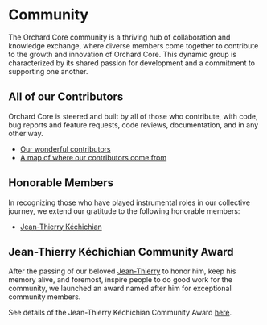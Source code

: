# Community

The Orchard Core community is a thriving hub of collaboration and knowledge exchange, where diverse members come together to contribute to the growth and innovation of Orchard Core. This dynamic group is characterized by its shared passion for development and a commitment to supporting one another.

## All of our Contributors

Orchard Core is steered and built by all of those who contribute, with code, bug reports and feature requests, code reviews, documentation, and in any other way.

- [Our wonderful contributors](contributors/README.md)
- [A map of where our contributors come from](contributors/Map.md)

## Honorable Members

In recognizing those who have played instrumental roles in our collective journey, we extend our gratitude to the following honorable members:

- [Jean-Thierry Kéchichian](jean-thierry/README.md)

## Jean-Thierry Kéchichian Community Award

After the passing of our beloved [Jean-Thierry](jean-thierry/README.md) to honor him, keep his memory alive, and foremost, inspire people to do good work for the community, we launched an award named after him for exceptional community members.

See details of the Jean-Thierry Kéchichian Community Award [here](jean-thierry-community-award/README.md).
